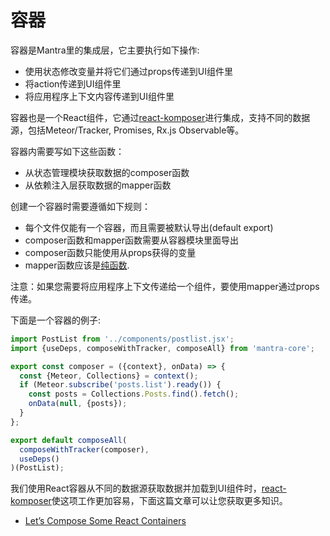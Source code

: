 # 容器

容器是Mantra里的集成层，它主要执行如下操作:

* 使用状态修改变量并将它们通过props传递到UI组件里
* 将action传递到UI组件里
* 将应用程序上下文内容传递到UI组件里

容器也是一个React组件，它通过[react-komposer](https://github.com/kadirahq/react-komposer)进行集成，支持不同的数据源，包括Meteor/Tracker, Promises, Rx.js Observable等。

容器内需要写如下这些函数：

* 从状态管理模块获取数据的composer函数
* 从依赖注入层获取数据的mapper函数

创建一个容器时需要遵循如下规则：

* 每个文件仅能有一个容器，而且需要被默认导出(default export)
* composer函数和mapper函数需要从容器模块里面导出
* composer函数只能使用从props获得的变量
* mapper函数应该是[纯函数](https://en.wikipedia.org/wiki/Pure_function).

注意：如果您需要将应用程序上下文传递给一个组件，要使用mapper通过props传递。

下面是一个容器的例子:

```js
import PostList from '../components/postlist.jsx';
import {useDeps, composeWithTracker, composeAll} from 'mantra-core';

export const composer = ({context}, onData) => {
  const {Meteor, Collections} = context();
  if (Meteor.subscribe('posts.list').ready()) {
    const posts = Collections.Posts.find().fetch();
    onData(null, {posts});
  }
};

export default composeAll(
  composeWithTracker(composer),
  useDeps()
)(PostList);
```





我们使用React容器从不同的数据源获取数据并加载到UI组件时，[react-komposer](https://github.com/kadirahq/react-komposer)使这项工作更加容易，下面这篇文章可以让您获取更多知识。

* [Let’s Compose Some React Containers](https://voice.kadira.io/let-s-compose-some-react-containers-3b91b6d9b7c8#.my9ynz9e2)
